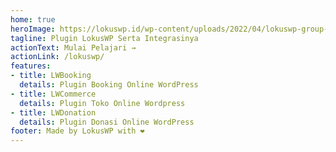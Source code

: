 ```yaml
---
home: true
heroImage: https://lokuswp.id/wp-content/uploads/2022/04/lokuswp-group-1.png
tagline: Plugin LokusWP Serta Integrasinya
actionText: Mulai Pelajari →
actionLink: /lokuswp/
features:
- title: LWBooking
  details: Plugin Booking Online WordPress
- title: LWCommerce
  details: Plugin Toko Online Wordpress
- title: LWDonation 
  details: Plugin Donasi Online WordPress
footer: Made by LokusWP with ❤️
---
```

